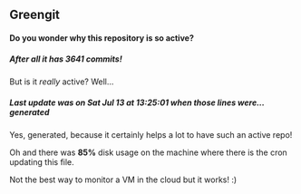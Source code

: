 ## Greengit

#### Do you wonder why this repository is so active?

##### After all it has 3641 commits!

But is it *really* active? Well...

##### Last update was on Sat Jul 13 at 13:25:01 when those lines were... generated

Yes, generated, because it certainly helps a lot to have such an active repo!

Oh and there was **85%** disk usage on the machine
where there is the cron updating this file.

Not the best way to monitor a VM in the cloud but it works! :)
